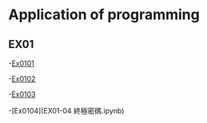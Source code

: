 # Application of programming
## EX01
-[Ex0101](EX0101加法器.ipynb)

-[Ex0102](EX0102BMI計算.ipynb)

-[Ex0103](EX0103猜拳.ipynb)

-[Ex0104](EX01-04 終極密碼.ipynb)
